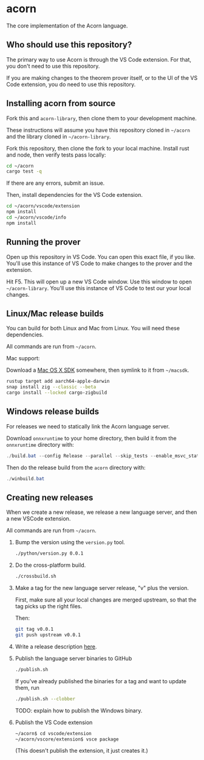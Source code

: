 # acorn

The core implementation of the Acorn language.

## Who should use this repository?

The primary way to use Acorn is through the VS Code extension. For that, you don't need to use this repository.

If you are making changes to the theorem prover itself, or to the UI of the VS Code extension, you
do need to use this repository.

## Installing acorn from source

Fork this and `acorn-library`, then clone them to your development machine.

These instructions will assume you have this repository cloned in `~/acorn` and the library cloned
in `~/acorn-library`.

Fork this repository, then clone the fork to your local machine. Install rust and node, then verify tests
pass locally:

```bash
cd ~/acorn
cargo test -q
```

If there are any errors, submit an issue.

Then, install dependencies for the VS Code extension.

```bash
cd ~/acorn/vscode/extension
npm install
cd ~/acorn/vscode/info
npm install
```

## Running the prover

Open up this repository in VS Code. You can open this exact file, if you like. You'll use this instance
of VS Code to make changes to the prover and the extension.

Hit F5. This will open up a new VS Code window. Use this window to open `~/acorn-library`. You'll use this instance of VS Code to test our your local changes.

## Linux/Mac release builds

You can build for both Linux and Mac from Linux.
You will need these dependencies.

All commands are run from `~/acorn`.

Mac support:

Download a [Mac OS X SDK](https://github.com/joseluisq/macosx-sdks)
somewhere, then symlink to it from `~/macsdk`.

```bash
rustup target add aarch64-apple-darwin
snap install zig --classic --beta
cargo install --locked cargo-zigbuild
```

## Windows release builds

For releases we need to statically link the Acorn language server.

Download `onnxruntime` to your home directory, then build it from the `onnxruntime` directory with:

```powershell
./build.bat --config Release --parallel --skip_tests --enable_msvc_static_runtime --cmake_generator "Visual Studio 17 2022"
```

Then do the release build from the `acorn` directory with:

```powershell
./winbuild.bat
```

## Creating new releases

When we create a new release, we release a new language server, and then a new VSCode extension.

All commands are run from `~/acorn`.

1. Bump the version using the `version.py` tool.

   ```bash
   ./python/version.py 0.0.1
   ```

2. Do the cross-platform build.

   ```bash
   ./crossbuild.sh
   ```

3. Make a tag for the new language server release, "v" plus the version.

   First, make sure all your local changes are merged upstream, so that the tag picks up the right files.

   Then:

   ```bash
   git tag v0.0.1
   git push upstream v0.0.1
   ```

4. Write a release description [here](https://github.com/acornprover/acorn/releases/new).

5. Publish the language server binaries to GitHub

   ```bash
   ./publish.sh
   ```

   If you've already published the binaries for a tag and want to update them, run

   ```bash
   ./publish.sh --clobber
   ```

   TODO: explain how to publish the Windows binary.

6. Publish the VS Code extension

   ```bash
   ~/acorn$ cd vscode/extension
   ~/acorn/vscore/extension$ vsce package
   ```

   (This doesn't publish the extension, it just creates it.)
